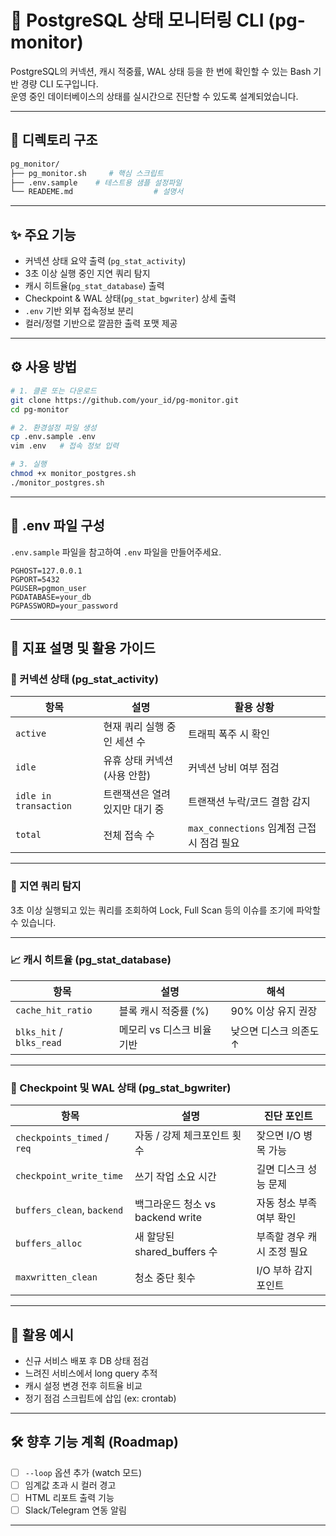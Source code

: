 # 🐘 PostgreSQL 상태 모니터링 CLI (pg-monitor)

PostgreSQL의 커넥션, 캐시 적중률, WAL 상태 등을 한 번에 확인할 수 있는 Bash 기반 경량 CLI 도구입니다.  
운영 중인 데이터베이스의 상태를 실시간으로 진단할 수 있도록 설계되었습니다.

---

## 🧱 디렉토리 구조

```bash
pg_monitor/
├── pg_monitor.sh     # 핵심 스크립트
├── .env.sample    # 테스트용 샘플 설정파일
└── READEME.md                  # 설명서
```

---

## ✨ 주요 기능

- 커넥션 상태 요약 출력 (`pg_stat_activity`)
- 3초 이상 실행 중인 지연 쿼리 탐지
- 캐시 히트율(`pg_stat_database`) 출력
- Checkpoint & WAL 상태(`pg_stat_bgwriter`) 상세 출력
- `.env` 기반 외부 접속정보 분리
- 컬러/정렬 기반으로 깔끔한 출력 포맷 제공

---

## ⚙️ 사용 방법

```bash
# 1. 클론 또는 다운로드
git clone https://github.com/your_id/pg-monitor.git
cd pg-monitor

# 2. 환경설정 파일 생성
cp .env.sample .env
vim .env   # 접속 정보 입력

# 3. 실행
chmod +x monitor_postgres.sh
./monitor_postgres.sh
```

---

## 🔐 .env 파일 구성

`.env.sample` 파일을 참고하여 `.env` 파일을 만들어주세요.

```env
PGHOST=127.0.0.1
PGPORT=5432
PGUSER=pgmon_user
PGDATABASE=your_db
PGPASSWORD=your_password
```

---

## 🧠 지표 설명 및 활용 가이드

### 📌 커넥션 상태 (pg_stat_activity)

| 항목 | 설명 | 활용 상황 |
|------|------|------------|
| `active` | 현재 쿼리 실행 중인 세션 수 | 트래픽 폭주 시 확인 |
| `idle` | 유휴 상태 커넥션 (사용 안함) | 커넥션 낭비 여부 점검 |
| `idle in transaction` | 트랜잭션은 열려 있지만 대기 중 | 트랜잭션 누락/코드 결함 감지 |
| `total` | 전체 접속 수 | `max_connections` 임계점 근접 시 점검 필요 |

---

### 🐢 지연 쿼리 탐지

3초 이상 실행되고 있는 쿼리를 조회하여 Lock, Full Scan 등의 이슈를 조기에 파악할 수 있습니다.

---

### 📈 캐시 히트율 (pg_stat_database)

| 항목 | 설명 | 해석 |
|------|------|------|
| `cache_hit_ratio` | 블록 캐시 적중률 (%) | 90% 이상 유지 권장 |
| `blks_hit` / `blks_read` | 메모리 vs 디스크 비율 기반 | 낮으면 디스크 의존도 ↑ |

---

### 🧹 Checkpoint 및 WAL 상태 (pg_stat_bgwriter)

| 항목 | 설명 | 진단 포인트 |
|------|------|--------------|
| `checkpoints_timed` / `req` | 자동 / 강제 체크포인트 횟수 | 잦으면 I/O 병목 가능 |
| `checkpoint_write_time` | 쓰기 작업 소요 시간 | 길면 디스크 성능 문제 |
| `buffers_clean`, `backend` | 백그라운드 청소 vs backend write | 자동 청소 부족 여부 확인 |
| `buffers_alloc` | 새 할당된 shared_buffers 수 | 부족할 경우 캐시 조정 필요 |
| `maxwritten_clean` | 청소 중단 횟수 | I/O 부하 감지 포인트 |

---

## 🔄 활용 예시

- 신규 서비스 배포 후 DB 상태 점검
- 느려진 서비스에서 long query 추적
- 캐시 설정 변경 전후 히트율 비교
- 정기 점검 스크립트에 삽입 (ex: crontab)

---

## 🛠️ 향후 기능 계획 (Roadmap)

- [ ] `--loop` 옵션 추가 (watch 모드)
- [ ] 임계값 초과 시 컬러 경고
- [ ] HTML 리포트 출력 기능
- [ ] Slack/Telegram 연동 알림

---


